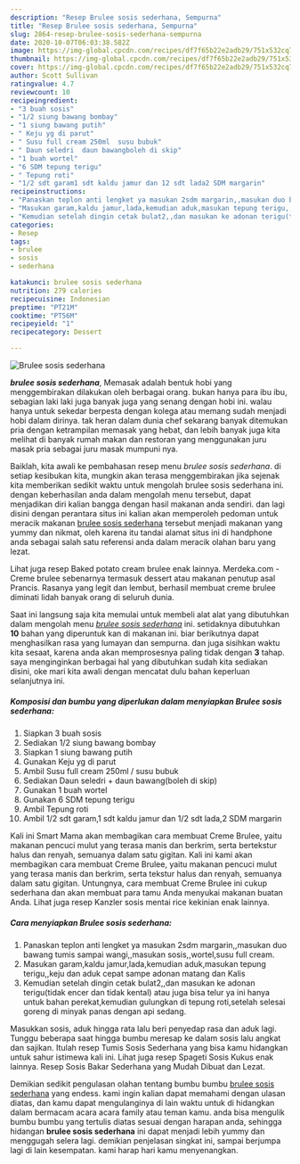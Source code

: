 ```yaml
---
description: "Resep Brulee sosis sederhana, Sempurna"
title: "Resep Brulee sosis sederhana, Sempurna"
slug: 2864-resep-brulee-sosis-sederhana-sempurna
date: 2020-10-07T06:03:38.582Z
image: https://img-global.cpcdn.com/recipes/df7f65b22e2adb29/751x532cq70/brulee-sosis-sederhana-foto-resep-utama.jpg
thumbnail: https://img-global.cpcdn.com/recipes/df7f65b22e2adb29/751x532cq70/brulee-sosis-sederhana-foto-resep-utama.jpg
cover: https://img-global.cpcdn.com/recipes/df7f65b22e2adb29/751x532cq70/brulee-sosis-sederhana-foto-resep-utama.jpg
author: Scott Sullivan
ratingvalue: 4.7
reviewcount: 10
recipeingredient:
- "3 buah sosis"
- "1/2 siung bawang bombay"
- "1 siung bawang putih"
- " Keju yg di parut"
- " Susu full cream 250ml  susu bubuk"
- " Daun seledri  daun bawangboleh di skip"
- "1 buah wortel"
- "6 SDM tepung terigu"
- " Tepung roti"
- "1/2 sdt garam1 sdt kaldu jamur dan 12 sdt lada2 SDM margarin"
recipeinstructions:
- "Panaskan teplon anti lengket ya masukan 2sdm margarin,,masukan duo bawang tumis sampai wangi,,masukan sosis,,wortel,susu full cream."
- "Masukan garam,kaldu jamur,lada,kemudian aduk,masukan tepung terigu,,keju dan aduk cepat sampe adonan matang dan Kalis"
- "Kemudian setelah dingin cetak bulat2,,dan masukan ke adonan terigu(tidak encer dan tidak kental) atau juga bisa telur ya ini hanya untuk bahan perekat,kemudian gulungkan di tepung roti,setelah selesai goreng di minyak panas dengan api sedang."
categories:
- Resep
tags:
- brulee
- sosis
- sederhana

katakunci: brulee sosis sederhana 
nutrition: 279 calories
recipecuisine: Indonesian
preptime: "PT21M"
cooktime: "PT56M"
recipeyield: "1"
recipecategory: Dessert

---
```



![Brulee sosis sederhana](https://img-global.cpcdn.com/recipes/df7f65b22e2adb29/751x532cq70/brulee-sosis-sederhana-foto-resep-utama.jpg)

<b><i>brulee sosis sederhana</i></b>, Memasak adalah bentuk hobi yang menggembirakan dilakukan oleh berbagai orang. bukan hanya para ibu ibu, sebagian laki laki juga banyak juga yang senang dengan hobi ini. walau hanya untuk sekedar berpesta dengan kolega atau memang sudah menjadi hobi dalam dirinya. tak heran dalam dunia chef sekarang banyak ditemukan pria dengan ketrampilan memasak yang hebat, dan lebih banyak juga kita melihat di banyak rumah makan dan restoran yang menggunakan juru masak pria sebagai juru masak mumpuni nya.

Baiklah, kita awali ke pembahasan resep menu <i>brulee sosis sederhana</i>. di setiap kesibukan kita, mungkin akan terasa menggembirakan jika sejenak kita memberikan sedikit waktu untuk mengolah brulee sosis sederhana ini. dengan keberhasilan anda dalam mengolah menu tersebut, dapat menjadikan diri kalian bangga dengan hasil makanan anda sendiri. dan lagi disini dengan perantara situs ini kalian akan memperoleh pedoman untuk meracik makanan <u>brulee sosis sederhana</u> tersebut menjadi makanan yang yummy dan nikmat, oleh karena itu tandai alamat situs ini di handphone anda sebagai salah satu referensi anda dalam meracik olahan baru yang lezat.

Lihat juga resep Baked potato cream brulee enak lainnya. Merdeka.com - Creme brulee sebenarnya termasuk dessert atau makanan penutup asal Prancis. Rasanya yang legit dan lembut, berhasil membuat creme brulee diminati lidah banyak orang di seluruh dunia.


Saat ini langsung saja kita memulai untuk membeli alat alat yang dibutuhkan dalam mengolah menu <u><i>brulee sosis sederhana</i></u> ini. setidaknya dibutuhkan <b>10</b> bahan yang diperuntuk kan di makanan ini. biar berikutnya dapat menghasilkan rasa yang lumayan dan sempurna. dan juga sisihkan waktu kita sesaat, karena anda akan memprosesnya paling tidak dengan <b>3</b> tahap. saya menginginkan berbagai hal yang dibutuhkan sudah kita sediakan disini, oke mari kita awali dengan mencatat dulu bahan keperluan selanjutnya ini.

<!--inarticleads1-->

##### Komposisi dan bumbu yang diperlukan dalam menyiapkan Brulee sosis sederhana:

1. Siapkan 3 buah sosis
1. Sediakan 1/2 siung bawang bombay
1. Siapkan 1 siung bawang putih
1. Gunakan  Keju yg di parut
1. Ambil  Susu full cream 250ml / susu bubuk
1. Sediakan  Daun seledri + daun bawang(boleh di skip)
1. Gunakan 1 buah wortel
1. Gunakan 6 SDM tepung terigu
1. Ambil  Tepung roti
1. Ambil 1/2 sdt garam,1 sdt kaldu jamur dan 1/2 sdt lada,2 SDM margarin


Kali ini Smart Mama akan membagikan cara membuat Creme Brulee, yaitu makanan pencuci mulut yang terasa manis dan berkrim, serta bertekstur halus dan renyah, semuanya dalam satu gigitan. Kali ini kami akan membagikan cara membuat Creme Brulee, yaitu makanan pencuci mulut yang terasa manis dan berkrim, serta tekstur halus dan renyah, semuanya dalam satu gigitan. Untungnya, cara membuat Creme Brulee ini cukup sederhana dan akan membuat para tamu Anda menyukai makanan buatan Anda. Lihat juga resep Kanzler sosis mentai rice kekinian enak lainnya. 

<!--inarticleads2-->

##### Cara menyiapkan Brulee sosis sederhana:

1. Panaskan teplon anti lengket ya masukan 2sdm margarin,,masukan duo bawang tumis sampai wangi,,masukan sosis,,wortel,susu full cream.
1. Masukan garam,kaldu jamur,lada,kemudian aduk,masukan tepung terigu,,keju dan aduk cepat sampe adonan matang dan Kalis
1. Kemudian setelah dingin cetak bulat2,,dan masukan ke adonan terigu(tidak encer dan tidak kental) atau juga bisa telur ya ini hanya untuk bahan perekat,kemudian gulungkan di tepung roti,setelah selesai goreng di minyak panas dengan api sedang.


Masukkan sosis, aduk hingga rata lalu beri penyedap rasa dan aduk lagi. Tunggu beberapa saat hingga bumbu meresap ke dalam sosis lalu angkat dan sajikan. Itulah resep Tumis Sosis Sederhana yang bisa kamu hidangkan untuk sahur istimewa kali ini. Lihat juga resep Spageti Sosis Kukus enak lainnya. Resep Sosis Bakar Sederhana yang Mudah Dibuat dan Lezat. 

Demikian sedikit pengulasan olahan tentang bumbu bumbu <u>brulee sosis sederhana</u> yang endess. kami ingin kalian dapat memahami dengan ulasan diatas, dan kamu dapat mengulanginya di lain waktu untuk di hidangkan dalam bermacam acara acara family atau teman kamu. anda bisa mengulik bumbu bumbu yang tertulis diatas sesuai dengan harapan anda, sehingga hidangan <b>brulee sosis sederhana</b> ini dapat menjadi lebih yummy dan menggugah selera lagi. demikian penjelasan singkat ini, sampai berjumpa lagi di lain kesempatan. kami harap hari kamu menyenangkan.
